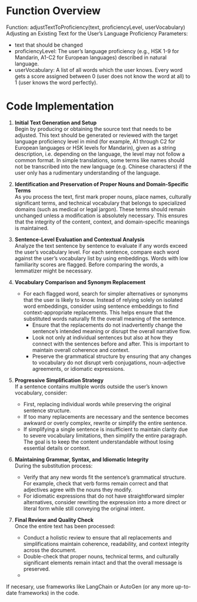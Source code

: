 
# Function Overview
Function: adjustTextToProficiency(text, proficiencyLevel, userVocabulary)
Adjusting an Existing Text for the User’s Language Proficiency
Parameters:
- text that should be changed
- proficiencyLevel: The user’s language proficiency (e.g., HSK 1-9 for Mandarin, A1-C2 for European languages) described in natural language.
- userVocabulary: A list of all words which the user knows. Every word gets a score assigned between 0 (user does not know the word at all) to 1 (user knows the word perfectly).



# Code Implementation

1. **Initial Text Generation and Setup**  
   Begin by producing or obtaining the source text that needs to be adjusted. This text should be generated or reviewed with the target language proficiency level in mind (for example, A1 through C2 for European languages or HSK levels for Mandarin), given as a string description, i.e. depending on the language, the level may not follow a common format. In simple translations, some terms like names should not be transcribed into the new language (e.g. Chinese characters) if the user only has a rudimentary understanding of the language.

2. **Identification and Preservation of Proper Nouns and Domain-Specific Terms**  
   As you process the text, first mark proper nouns, place names, culturally significant terms, and technical vocabulary that belongs to specialized domains (such as medical or legal jargon). These terms should remain unchanged unless a modification is absolutely necessary. This ensures that the integrity of the content, context, and domain-specific meanings is maintained.
   
4. **Sentence-Level Evaluation and Contextual Analysis**  
   Analyze the text sentence by sentence to evaluate if any words exceed the user’s vocabulary level. For each sentence, compare each word against the user’s vocabulary list by using embeddings. Words with low familiarity scores are flagged. Before comparing the words, a lemmatizer might be necessary.

5. **Vocabulary Comparison and Synonym Replacement**  
   - For each flagged word, search for simpler alternatives or synonyms that the user is likely to know. Instead of relying solely on isolated word embeddings, consider using sentence embeddings to find context-appropriate replacements. This helps ensure that the substituted words naturally fit the overall meaning of the sentence.
        - Ensure that the replacements do not inadvertently change the sentence’s intended meaning or disrupt the overall narrative flow.
        - Look not only at individual sentences but also at how they connect with the sentences before and after. This is important to maintain overall coherence and context.
        - Preserve the grammatical structure by ensuring that any changes to vocabulary do not disrupt verb conjugations, noun-adjective agreements, or idiomatic expressions.

6. **Progressive Simplification Strategy**  
   If a sentence contains multiple words outside the user’s known vocabulary, consider:
   - First, replacing individual words while preserving the original sentence structure.
   - If too many replacements are necessary and the sentence becomes awkward or overly complex, rewrite or simplify the entire sentence.
   - If simplifying a single sentence is insufficient to maintain clarity due to severe vocabulary limitations, then simplify the entire paragraph. The goal is to keep the content understandable without losing essential details or context.

7. **Maintaining Grammar, Syntax, and Idiomatic Integrity**  
   During the substitution process:
   - Verify that any new words fit the sentence’s grammatical structure. For example, check that verb forms remain correct and that adjectives agree with the nouns they modify.
   - For idiomatic expressions that do not have straightforward simpler alternatives, consider rewriting the expression into a more direct or literal form while still conveying the original intent.

8. **Final Review and Quality Check**  
   Once the entire text has been processed:
   - Conduct a holistic review to ensure that all replacements and simplifications maintain coherence, readability, and context integrity across the document.
   - Double-check that proper nouns, technical terms, and culturally significant elements remain intact and that the overall message is preserved.
   - 

If necesary, use frameworks like LangChain or AutoGen (or any more up-to-date frameworks) in the code.  
